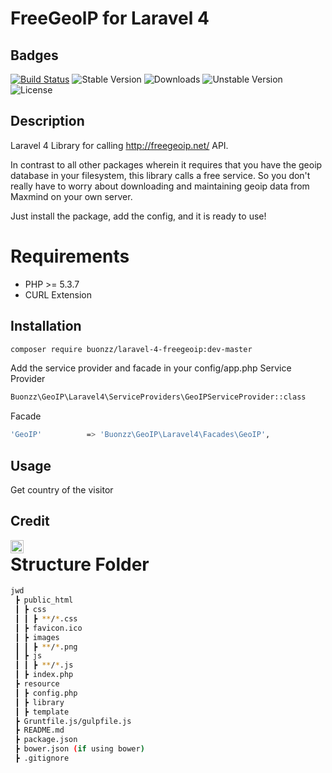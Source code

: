 # FreeGeolP for Laravel 4

## Badges

[![Build Status](https://img.shields.io/badge/Build-Pass-brightgreen)](https://example.com) ![Stable Version](https://img.shields.io/badge/Stable-v1.0.1-blue) ![Downloads](https://img.shields.io/badge/Downloads-227-orange) ![Unstable Version](https://img.shields.io/badge/Unstable-dev--master-yellow) ![License](https://img.shields.io/badge/License-MIT-lightgrey)

## Description

Laravel 4 Library for calling http://freegeoip.net/ API.

In contrast to all other packages wherein it requires that you have the geoip database in your filesystem, this library calls a free service. So you don't really have to worry about downloading and maintaining geoip data from Maxmind on your own server.

Just install the package, add the config, and it is ready to use!

# Requirements

- PHP >= 5.3.7
- CURL Extension

## Installation

```bash
composer require buonzz/laravel-4-freegeoip:dev-master
```
Add the service provider and facade in your config/app.php
Service Provider
```bash
Buonzz\GeoIP\Laravel4\ServiceProviders\GeoIPServiceProvider::class
```
Facade
```bash
'GeoIP'			 => 'Buonzz\GeoIP\Laravel4\Facades\GeoIP',
```

## Usage
Get country of the visitor

## Credit
<a href="https://twitter.com/ajiradits">
  <img align="left" alt="Anurag Hazra | Twitter" width="21px" src="https://raw.githubusercontent.com/anuraghazra/anuraghazra/master/assets/twitter.svg" />
</a>

# Structure Folder
```bash
jwd
 ┣ public_html
 ┃ ┣ css
 ┃ ┃ ┣ **/*.css
 ┃ ┣ favicon.ico
 ┃ ┣ images
 ┃ ┃ ┣ **/*.png
 ┃ ┣ js
 ┃ ┃ ┣ **/*.js
 ┃ ┣ index.php
 ┣ resource
 ┃ ┣ config.php 
 ┃ ┣ library 
 ┃ ┣ template
 ┣ Gruntfile.js/gulpfile.js
 ┣ README.md
 ┣ package.json
 ┣ bower.json (if using bower)
 ┣ .gitignore
```